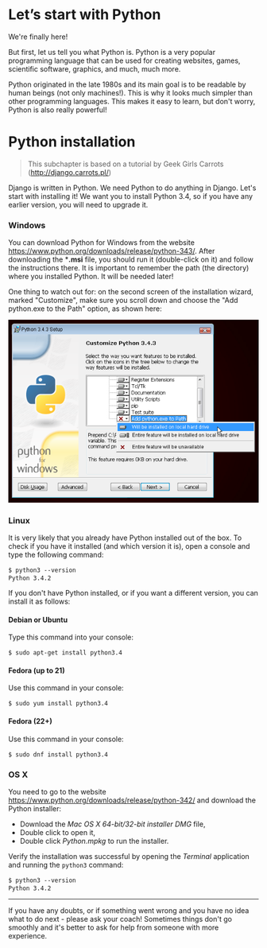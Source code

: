 # Let’s start with Python

We're finally here!

But first, let us tell you what Python is. Python is a very popular programming language that can be used for creating websites, games, scientific software, graphics, and much, much more.

Python originated in the late 1980s and its main goal is to be readable by human beings (not only machines!). This is why it looks much simpler than other programming languages. This makes it easy to learn, but don't worry, Python is also really powerful!


# Python installation

> This subchapter is based on a tutorial by Geek Girls Carrots (http://django.carrots.pl/)

Django is written in Python. We need Python to do anything in Django. Let's start with installing it! We want you to install Python 3.4, so if you have any earlier version, you will need to upgrade it.


### Windows

You can download Python for Windows from the website https://www.python.org/downloads/release/python-343/. After downloading the ***.msi** file, you should run it (double-click on it) and follow the instructions there. It is important to remember the path (the directory) where you installed Python. It will be needed later!

One thing to watch out for:  on the second screen of the installation wizard, marked "Customize", make sure you scroll down and choose the "Add python.exe to the Path" option, as shown here:

![Don't forget to add Python to the Path](images/add_python_to_windows_path.png)


### Linux

It is very likely that you already have Python installed out of the box. To check if you have it installed (and which version it is), open a console and type the following command:

```:command-line
$ python3 --version
Python 3.4.2
```

If you don't have Python installed, or if you want a different version, you can install it as follows:


#### Debian or Ubuntu

Type this command into your console:

```:command-line
$ sudo apt-get install python3.4
```


#### Fedora (up to 21)

Use this command in your console:

```:command-line
$ sudo yum install python3.4
```


#### Fedora (22+)

Use this command in your console:

```:command-line
$ sudo dnf install python3.4
```


### OS X

You need to go to the website https://www.python.org/downloads/release/python-342/ and download the Python installer:

* Download the *Mac OS X 64-bit/32-bit installer* *DMG* file,
* Double click to open it,
* Double click *Python.mpkg* to run the installer.

Verify the installation was successful by opening the *Terminal* application and running the `python3` command:

```:command-line
$ python3 --version
Python 3.4.2
```

----

If you have any doubts, or if something went wrong and you have no idea what to do next - please ask your coach! Sometimes things don't go smoothly and it's better to ask for help from someone with more experience.
